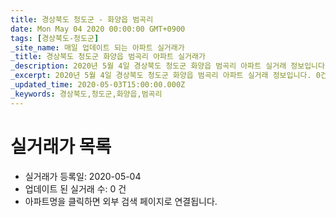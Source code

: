 ```yaml
---
title: 경상북도 청도군 - 화양읍 범곡리
date: Mon May 04 2020 00:00:00 GMT+0900
tags: [경상북도-청도군]
_site_name: 매일 업데이트 되는 아파트 실거래가
_title: 경상북도 청도군 화양읍 범곡리 아파트 실거래가
_description: 2020년 5월 4일 경상북도 청도군 화양읍 범곡리 아파트 실거래 정보입니다. 0건 아파트 정보가 있습니다.
_excerpt: 2020년 5월 4일 경상북도 청도군 화양읍 범곡리 아파트 실거래 정보입니다. 0건 아파트 정보가 있습니다.
_updated_time: 2020-05-03T15:00:00.000Z
_keywords: 경상북도,청도군,화양읍,범곡리
---
```






# 실거래가 목록
- 실거래가 등록일: 2020-05-04
- 업데이트 된 실거래 수: 0 건
- 아파트명을 클릭하면 외부 검색 페이지로 연결됩니다.




